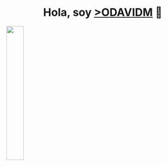 
<div align="center">
<h1 align="center">Hola, soy <a href="https://odavidm.github.io/Portafolio/"> >ODAVIDM</a> 👋</h1>
</div>
<img src="/Odavidm.png" width= "30%" height= "30%">



<!--
**ODavidM/OdavidM** is a ✨ _special_ ✨ repository because its `README.md` (this file) appears on your GitHub profile.

Here are some ideas to get you started:

- 🔭 I’m currently working on ...
- 🌱 I’m currently learning ...
- 👯 I’m looking to collaborate on ...
- 🤔 I’m looking for help with ...
- 💬 Ask me about ...
- 📫 How to reach me: ...
- 😄 Pronouns: ...
- ⚡ Fun fact: ...
-->
